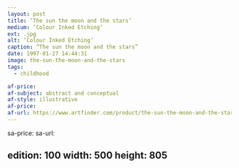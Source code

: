 ```yaml
---
layout: post
title: ‘The sun the moon and the stars’
medium: ‘Colour Inked Etching’
ext: .jpg
alt: ‘Colour Inked Etching’
caption: “The sun the moon and the stars”
date: 1997-01-27 14:44:31
image: the-sun-the-moon-and-the-stars
tags:
  - childhood

af-price:
af-subject: abstract and conceptual
af-style: illustrative
af-price:
af-url: https://www.artfinder.com/product/the-sun-the-moon-and-the-stars/
---
```



sa-price:
sa-url:

edition: 100
width: 500
height: 805
---

